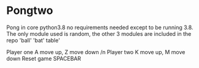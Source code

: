# Pongtwo
Pong in core python3.8
no requirements needed except to be running 3.8.
The only module used is random,
the other 3 modules are included in the repo 'ball' 'bat' table'


Player one A move up, Z move down /n
Player two K move up, M move down
Reset game SPACEBAR

